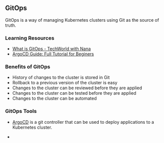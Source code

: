 ## GitOps

GitOps is a way of managing Kubernetes clusters using Git as the source of truth.

### Learning Resources

- [What is GitOps - TechWorld with Nana](https://youtu.be/f5EpcWp0THw)
- [ArgoCD Guide: Full Tutorial for Beginers](https://youtu.be/JLrR9RV9AFA)

### Benefits of GitOps

- History of changes to the cluster is stored in Git 
- Rollback to a previous version of the cluster is easy
- Changes to the cluster can be reviewed before they are applied
- Changes to the cluster can be tested before they are applied
- Changes to the cluster can be automated

### GitOps Tools

- [ArgoCD](../ArgoCD/README.md) is a git controller that can be used to deploy applications to a Kubernetes cluster.

- 
